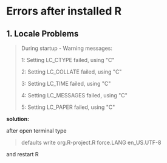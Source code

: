 # Errors after installed R

## 1. Locale Problems

> During startup - Warning messages:
>
> 1: Setting LC_CTYPE failed, using "C"
>
> 2: Setting LC_COLLATE failed, using "C"
>
> 3: Setting LC_TIME failed, using "C"
>
> 4: Setting LC_MESSAGES failed, using "C"
>
> 5: Setting LC_PAPER failed, using "C"

**solution:**

after open terminal type

> defaults write org.R-project.R force.LANG en_US.UTF-8

and restart R